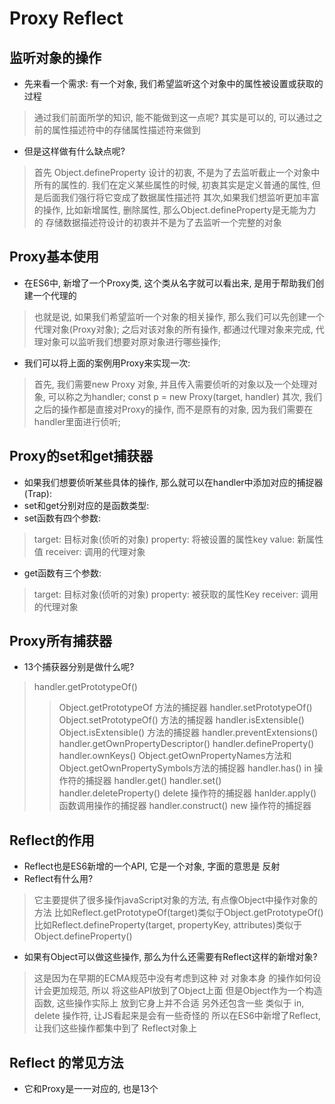 # Proxy Reflect

## 监听对象的操作

- 先来看一个需求: 有一个对象, 我们希望监听这个对象中的属性被设置或获取的过程

> 通过我们前面所学的知识, 能不能做到这一点呢?
> 其实是可以的, 可以通过之前的属性描述符中的存储属性描述符来做到

- 但是这样做有什么缺点呢?

> 首先 Object.defineProperty 设计的初衷, 不是为了去监听截止一个对象中所有的属性的.
> 我们在定义某些属性的时候, 初衷其实是定义普通的属性, 但是后面我们强行将它变成了数据属性描述符
> 其次,如果我们想监听更加丰富的操作, 比如新增属性, 删除属性, 那么Object.defineProperty是无能为力的
> 存储数据描述符设计的初衷并不是为了去监听一个完整的对象

## Proxy基本使用

- 在ES6中, 新增了一个Proxy类, 这个类从名字就可以看出来, 是用于帮助我们创建一个代理的

> 也就是说, 如果我们希望监听一个对象的相关操作, 那么我们可以先创建一个代理对象(Proxy对象);
> 之后对该对象的所有操作, 都通过代理对象来完成, 代理对象可以监听我们想要对原对象进行哪些操作;

- 我们可以将上面的案例用Proxy来实现一次:

> 首先, 我们需要new Proxy 对象, 并且传入需要侦听的对象以及一个处理对象, 可以称之为handler;
> const p = new Proxy(target, handler)
> 其次, 我们之后的操作都是直接对Proxy的操作, 而不是原有的对象, 因为我们需要在handler里面进行侦听;


## Proxy的set和get捕获器

- 如果我们想要侦听某些具体的操作, 那么就可以在handler中添加对应的捕捉器(Trap):
- set和get分别对应的是函数类型:
- set函数有四个参数:

> target: 目标对象(侦听的对象)
> property: 将被设置的属性key
> value: 新属性值
> receiver: 调用的代理对象

- get函数有三个参数:

> target: 目标对象(侦听的对象)
> property: 被获取的属性Key
> receiver: 调用的代理对象

## Proxy所有捕获器

- 13个捕获器分别是做什么呢?

> handler.getPrototypeOf()
>> Object.getPrototypeOf 方法的捕捉器
> handler.setPrototypeOf()
>> Object.setPrototypeOf() 方法的捕捉器
> handler.isExtensible()
>> Object.isExtensible() 方法的捕捉器
> handler.preventExtensions()
> handler.getOwnPropertyDescriptor()
> handler.defineProperty()
> handler.ownKeys()
>> Object.getOwnPropertyNames方法和Object.getOwnPropertySymbols方法的捕捉器
> handler.has()
>> in 操作符的捕捉器
> handler.get()
> handler.set()
> handler.deleteProperty()
>> delete 操作符的捕捉器
> hanlder.apply()
>> 函数调用操作的捕捉器 
> handler.construct()
>> new 操作符的捕捉器

## Reflect的作用

- Reflect也是ES6新增的一个API, 它是一个对象, 字面的意思是 反射
- Reflect有什么用?

> 它主要提供了很多操作javaScript对象的方法, 有点像Object中操作对象的方法
> 比如Reflect.getPrototypeOf(target)类似于Object.getPrototypeOf()
> 比如Reflect.defineProperty(target, propertyKey, attributes)类似于Object.defineProperty()

- 如果有Object可以做这些操作, 那么为什么还需要有Reflect这样的新增对象?

> 这是因为在早期的ECMA规范中没有考虑到这种 对 对象本身 的操作如何设计会更加规范, 所以 将这些API放到了Object上面
> 但是Object作为一个构造函数, 这些操作实际上 放到它身上并不合适
> 另外还包含一些 类似于 in, delete 操作符, 让JS看起来是会有一些奇怪的
> 所以在ES6中新增了Reflect, 让我们这些操作都集中到了 Reflect对象上

## Reflect 的常见方法

- 它和Proxy是一一对应的, 也是13个
